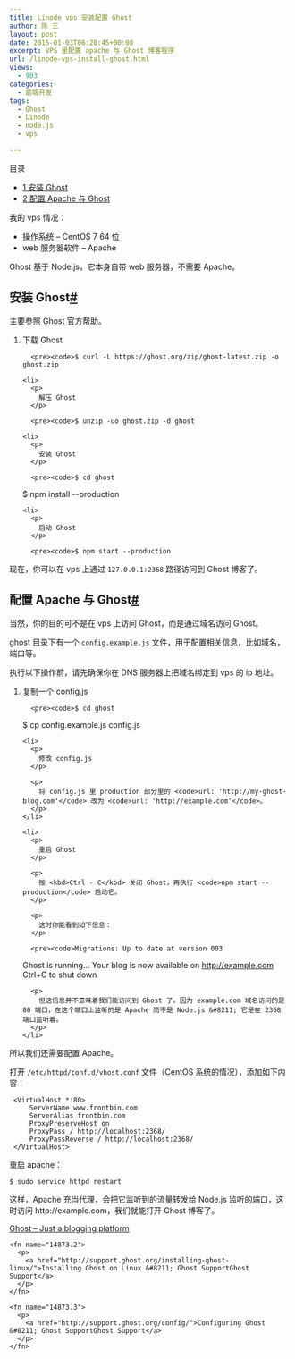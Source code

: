 ```yaml
---
title: Linode vps 安装配置 Ghost
author: 陈 三
layout: post
date: 2015-01-03T06:20:45+00:00
excerpt: VPS 里配置 apache 与 Ghost 博客程序
url: /linode-vps-install-ghost.html
views:
  - 903
categories:
  - 前端开发
tags:
  - Ghost
  - Linode
  - node.js
  - vps

---
```

<div id="toc_container" class="ml-l u-floatRight pure-u-1-1 pure-u-sm-2-5 toc_white no_bullets">
  <nav id="myaffix">
  
  <p class="toc-title">
    目录
  </p>
  
  <ul class="toc-list nav" role="menu">
    <li class="toc-list__item" role="menuitem">
      <a href="#_Ghost"><span class="toc_number toc_depth_1">1</span> 安装 Ghost</a>
    </li>
    <li class="toc-list__item" role="menuitem">
      <a href="#_Apache_Ghost"><span class="toc_number toc_depth_1">2</span> 配置 Apache 与 Ghost</a>
    </li>
  </ul></nav>
</div>

<div class="">
  <p>
    我的 vps 情况：
  </p>
  
  <ul>
    <li>
      操作系统 &#8211; CentOS 7 64 位
    </li>
    <li>
      web 服务器软件 &#8211; Apache
    </li>
  </ul>
  
  <p>
    Ghost<fnref target="14873.1" /> 基于 Node.js，它本身自带 web 服务器，不需要 Apache。
  </p>
  
  <h2 class="storycontent-h2">
    <span id="_Ghost">安装 Ghost</span><a title="标题链接地址" class="u-floatRight hidden" id="hey_Ghost" href="#_Ghost"><span class="" aria-hidden="true">#</span></a>
  </h2>
  
  <p>
    主要参照 Ghost 官方帮助<fnref target="14873.2" />。
  </p>
  
  <ol>
    <li>
      <p>
        下载 Ghost
      </p>
      
      <pre><code>$ curl -L https://ghost.org/zip/ghost-latest.zip -o ghost.zip
</code></pre>
    </li>
    
    <li>
      <p>
        解压 Ghost
      </p>
      
      <pre><code>$ unzip -uo ghost.zip -d ghost
</code></pre>
    </li>
    
    <li>
      <p>
        安装 Ghost
      </p>
      
      <pre><code>$ cd ghost
$ npm install --production
</code></pre>
    </li>
    
    <li>
      <p>
        启动 Ghost
      </p>
      
      <pre><code>$ npm start --production
</code></pre>
    </li>
  </ol>
  
  <p>
    现在，你可以在 vps 上通过 <code>127.0.0.1:2368</code> 路径访问到 Ghost 博客了。
  </p>
  
  <h2 class="storycontent-h2">
    <span id="_Apache_Ghost">配置 Apache 与 Ghost</span><a title="标题链接地址" class="u-floatRight hidden" id="hey_Apache_Ghost" href="#_Apache_Ghost"><span class="" aria-hidden="true">#</span></a>
  </h2>
  
  <p>
    当然，你的目的可不是在 vps 上访问 Ghost，而是通过域名访问 Ghost。
  </p>
  
  <p>
    ghost 目录下有一个 <code>config.example.js</code> 文件，用于配置相关信息<fnref target="14873.3" />，比如域名，端口等。
  </p>
  
  <p>
    执行以下操作前，请先确保你在 DNS 服务器上把域名绑定到 vps 的 ip 地址。
  </p>
  
  <ol>
    <li>
      <p>
        复制一个 config.js
      </p>
      
      <pre><code>$ cd ghost
$ cp config.example.js config.js
</code></pre>
    </li>
    
    <li>
      <p>
        修改 config.js
      </p>
      
      <p>
        将 config.js 里 production 部分里的 <code>url: 'http://my-ghost-blog.com'</code> 改为 <code>url: 'http://example.com'</code>。
      </p>
    </li>
    
    <li>
      <p>
        重启 Ghost
      </p>
      
      <p>
        按 <kbd>Ctrl - C</kbd> 关闭 Ghost，再执行 <code>npm start --production</code> 启动它。
      </p>
      
      <p>
        这时你能看到如下信息：
      </p>
      
      <pre><code>Migrations: Up to date at version 003
Ghost is running... 
Your blog is now available on http://example.com 
Ctrl+C to shut down
</code></pre>
      
      <p>
        但这信息并不意味着我们能访问到 Ghost 了。因为 example.com 域名访问的是 80 端口，在这个端口上监听的是 Apache 而不是 Node.js &#8211; 它是在 2368 端口监听着。
      </p>
    </li>
  </ol>
  
  <p>
    所以我们还需要配置 Apache。
  </p>
  
  <p>
    打开 <code>/etc/httpd/conf.d/vhost.conf</code> 文件（CentOS 系统的情况），添加如下内容：
  </p>
  
  <pre><code> &lt;VirtualHost *:80&gt;
     ServerName www.frontbin.com
     ServerAlias frontbin.com
     ProxyPreserveHost on
     ProxyPass / http://localhost:2368/
     ProxyPassReverse / http://localhost:2368/
 &lt;/VirtualHost&gt;
</code></pre>
  
  <p>
    重启 apache：
  </p>
  
  <pre><code>$ sudo service httpd restart 
</code></pre>
  
  <p>
    这样，Apache 充当代理，会把它监听到的流量转发给 Node.js 监听的端口，这时访问 http://example.com，我们就能打开 Ghost 博客了。
  </p>
  
  <footnotes>
    <fn name="14873.1">
      <p>
        <a href="https://ghost.org/">Ghost &#8211; Just a blogging platform</a>
      </p>
    </fn>
    
    <fn name="14873.2">
      <p>
        <a href="http://support.ghost.org/installing-ghost-linux/">Installing Ghost on Linux &#8211; Ghost SupportGhost Support</a>
      </p>
    </fn>
    
    <fn name="14873.3">
      <p>
        <a href="http://support.ghost.org/config/">Configuring Ghost &#8211; Ghost SupportGhost Support</a>
      </p>
    </fn>
  </footnotes>
</div>